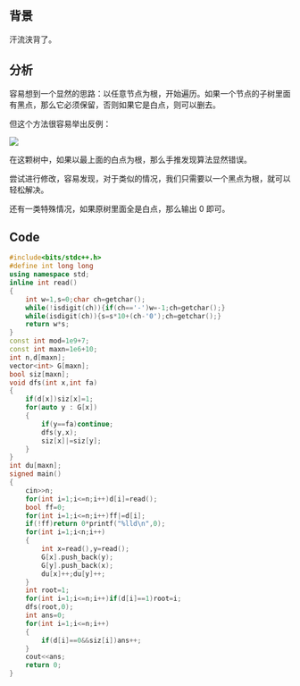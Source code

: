 ## 背景

汗流浃背了。

## 分析

容易想到一个显然的思路：以任意节点为根，开始遍历。如果一个节点的子树里面有黑点，那么它必须保留，否则如果它是白点，则可以删去。

但这个方法很容易举出反例：

![](https://cdn.luogu.com.cn/upload/image_hosting/pg1ohyis.png?x-oss-process=image/resize,m_lfit,h_170,w_225)

在这颗树中，如果以最上面的白点为根，那么手推发现算法显然错误。

尝试进行修改，容易发现，对于类似的情况，我们只需要以一个黑点为根，就可以轻松解决。

还有一类特殊情况，如果原树里面全是白点，那么输出 $0$ 即可。

## Code

```cpp
#include<bits/stdc++.h>
#define int long long
using namespace std;
inline int read()
{
	int w=1,s=0;char ch=getchar();
	while(!isdigit(ch)){if(ch=='-')w=-1;ch=getchar();}
	while(isdigit(ch)){s=s*10+(ch-'0');ch=getchar();}
	return w*s;
}
const int mod=1e9+7;
const int maxn=1e6+10;
int n,d[maxn];
vector<int> G[maxn];
bool siz[maxn];
void dfs(int x,int fa)
{
	if(d[x])siz[x]=1;
	for(auto y : G[x])
	{
		if(y==fa)continue;
		dfs(y,x);
		siz[x]|=siz[y];
	}
}
int du[maxn];
signed main()
{
	cin>>n;
	for(int i=1;i<=n;i++)d[i]=read();
	bool ff=0;
	for(int i=1;i<=n;i++)ff|=d[i];
	if(!ff)return 0*printf("%lld\n",0);
	for(int i=1;i<n;i++)
	{
		int x=read(),y=read();
		G[x].push_back(y);
		G[y].push_back(x);
		du[x]++;du[y]++;
	}
	int root=1;
	for(int i=1;i<=n;i++)if(d[i]==1)root=i;
	dfs(root,0);
	int ans=0;
	for(int i=1;i<=n;i++)
	{
		if(d[i]==0&&siz[i])ans++;
	}
	cout<<ans;
	return 0;
}
```